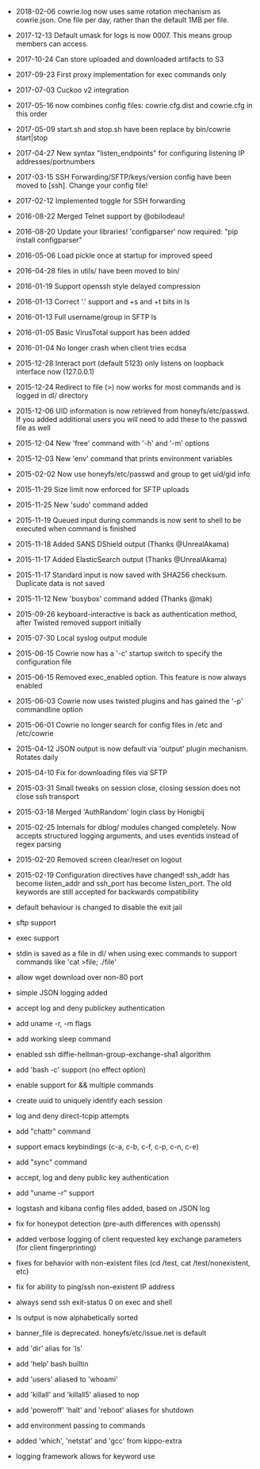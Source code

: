 * 2018-02-06 cowrie.log now uses same rotation mechanism as cowrie.json. One file per day, rather than the default 1MB per file.
* 2017-12-13 Default umask for logs is now 0007. This means group members can access.
* 2017-10-24 Can store uploaded and downloaded artifacts to S3
* 2017-09-23 First proxy implementation for exec commands only
* 2017-07-03 Cuckoo v2 integration
* 2017-05-16 now combines config files: cowrie.cfg.dist and cowrie.cfg in this order
* 2017-05-09 start.sh and stop.sh have been replace by bin/cowrie start|stop
* 2017-04-27 New syntax "listen_endpoints" for configuring listening IP addresses/portnumbers
* 2017-03-15 SSH Forwarding/SFTP/keys/version config have been moved to [ssh]. Change your config file!
* 2017-02-12 Implemented toggle for SSH forwarding
* 2016-08-22 Merged Telnet support by @obilodeau!
* 2016-08-20 Update your libraries! 'configparser' now required: "pip install configparser"
* 2016-05-06 Load pickle once at startup for improved speed
* 2016-04-28 files in utils/ have been moved to bin/
* 2016-01-19 Support openssh style delayed compression
* 2016-01-13 Correct '.' support and +s and +t bits in ls
* 2016-01-13 Full username/group in SFTP ls
* 2016-01-05 Basic VirusTotal support has been added
* 2016-01-04 No longer crash when client tries ecdsa
* 2015-12-28 Interact port (default 5123) only listens on loopback interface now (127.0.0.1)
* 2015-12-24 Redirect to file (>) now works for most commands and is logged in dl/ directory
* 2015-12-06 UID information is now retrieved from honeyfs/etc/passwd. If you added additional users
             you will need to add these to the passwd file as well
* 2015-12-04 New 'free' command with '-h' and '-m' options
* 2015-12-03 New 'env' command that prints environment variables
* 2015-02-02 Now use honeyfs/etc/passwd and group to get uid/gid info
* 2015-11-29 Size limit now enforced for SFTP uploads
* 2015-11-25 New 'sudo' command added
* 2015-11-19 Queued input during commands is now sent to shell to be executed
             when command is finished
* 2015-11-18 Added SANS DShield output (Thanks @UnrealAkama)
* 2015-11-17 Added ElasticSearch output (Thanks @UnrealAkama)
* 2015-11-17 Standard input is now saved with SHA256 checksum. Duplicate data is not saved
* 2015-11-12 New 'busybox' command added (Thanks @mak)
* 2015-09-26 keyboard-interactive is back as authentication method, after
             Twisted removed support initially
* 2015-07-30 Local syslog output module
* 2015-06-15 Cowrie now has a '-c' startup switch to specify the configuration file
* 2015-06-15 Removed exec_enabled option. This feature is now always enabled
* 2015-06-03 Cowrie now uses twisted plugins and has gained the '-p' commandline option
* 2015-06-01 Cowrie no longer search for config files in /etc and /etc/cowrie
* 2015-04-12 JSON output is now default via 'output' plugin mechanism. Rotates daily
* 2015-04-10 Fix for downloading files via SFTP
* 2015-03-31 Small tweaks on session close, closing session does not close ssh transport
* 2015-03-18 Merged 'AuthRandom' login class by Honigbij
* 2015-02-25 Internals for dblog/ modules changed completely.
             Now accepts structured logging arguments, and uses eventids instead of regex parsing
* 2015-02-20 Removed screen clear/reset on logout
* 2015-02-19 Configuration directives have changed! ssh_addr has become listen_addr and ssh_port has become listen_port. The old keywords are still accepted for backwards compatibility

* default behaviour is changed to disable the exit jail
* sftp support
* exec support
* stdin is saved as a file in dl/ when using exec commands
    to support commands like 'cat >file; ./file'
* allow wget download over non-80 port
* simple JSON logging added
* accept log and deny publickey authentication
* add uname -r, -m flags
* add working sleep command
* enabled ssh diffie-hellman-group-exchange-sha1 algorithm
* add 'bash -c' support (no effect option)
* enable support for && multiple commands
* create uuid to uniquely identify each session
* log and deny direct-tcpip attempts
* add "chattr" command
* support emacs keybindings (c-a, c-b, c-f, c-p, c-n, c-e)
* add "sync" command
* accept, log and deny public key authentication
* add "uname -r" support
* logstash and kibana config files added, based on JSON log
* fix for honeypot detection (pre-auth differences with openssh)
* added verbose logging of client requested key exchange parameters (for client fingerprinting)
* fixes for behavior with non-existent files (cd /test, cat /test/nonexistent, etc)
* fix for ability to ping/ssh non-existent IP address
* always send ssh exit-status 0 on exec and shell
* ls output is now alphabetically sorted
* banner_file is deprecated. honeyfs/etc/issue.net is default
* add 'dir' alias for 'ls'
* add 'help' bash builtin
* add 'users' aliased to 'whoami'
* add 'killall' and 'killall5' aliased to nop
* add 'poweroff' 'halt' and 'reboot' aliases for shutdown
* add environment passing to commands
* added 'which', 'netstat' and 'gcc' from kippo-extra
* logging framework allows for keyword use
